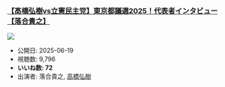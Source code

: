 ### [【高橋弘樹vs立憲民主党】東京都議選2025！代表者インタビュー【落合貴之】](https://www.youtube.com/watch?v=j7psvJ6nJa4)
[![](https://img.youtube.com/vi/j7psvJ6nJa4/sddefault.jpg)](https://www.youtube.com/watch?v=j7psvJ6nJa4)
-   公開日: 2025-06-19
-   視聴数: 9,796
-   **いいね数: 72**
-   出演者: 落合貴之, [高橋弘樹](/rehacq_fan/people/高橋弘樹 "wikilink")
